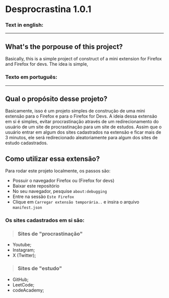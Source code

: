 # Desprocrastina 1.0.1

### Text in english:
<hr>

## What's the porpouse of this project?

Basically, this is a simple project of construct of a mini extension for Firefox and Firefox for devs. The idea is simple, 

### Texto em português:
<hr>

## Qual o propósito desse projeto?

Basicamente, isso é um projeto simples de construção de uma mini extensão para o Firefox e para o Firefox for Devs. A ideia dessa extensão em si é simples, evitar procrastinação através de um redirecionamento do usuário de um site de procrastinação para um site de estudos.
Assim que o usuário entrar em algum dos sites cadastrados na extensão e ficar mais de 3 minutos, ele será redirecionado aleatoriamente para algum dos sites de estudo cadastrados.

## Como utilizar essa extensão?

Para rodar este projeto localmente, os passos são:

* Possuir o navegador Firefox ou (Firefox for devs)
* Baixar este repositório
* No seu navegador, pesquise `about:debugging`
* Entre na sessão `Este Firefox`
* Clique em `Carregar extensão temporária..` e insira o arquivo `manifest.json`


### Os sites cadastrados em si são:
> ### Sites de "procrastinação"
* Youtube;
* Instagram;
* X (Twitter);

> ### Sites de "estudo"
* GitHub;
* LeetCode;
* codeAcademy;